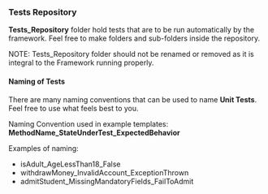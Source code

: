 ### Tests Repository ###

**Tests_Repository** folder hold tests that are to be run automatically by the framework. Feel free to make folders and sub-folders inside the repository.

NOTE: Tests_Repository folder should not be renamed or removed as it is integral to the Framework running properly. 

#### Naming of Tests ####

There are many naming conventions that can be used to name **Unit Tests**. Feel free to use what feels best to you.

Naming Convention used in example templates: **MethodName_StateUnderTest_ExpectedBehavior**

Examples of naming:

* isAdult_AgeLessThan18_False
* withdrawMoney_InvalidAccount_ExceptionThrown
* admitStudent_MissingMandatoryFields_FailToAdmit